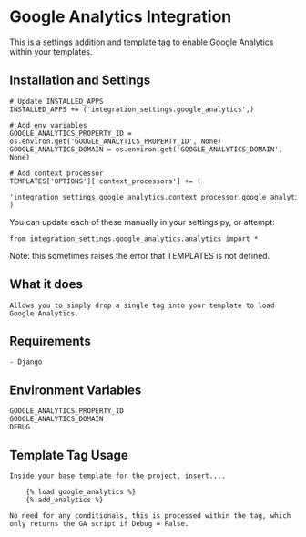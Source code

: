 # Google Analytics Integration

This is a settings addition and template tag to enable Google Analytics
within your templates.

## Installation and Settings

    # Update INSTALLED_APPS
    INSTALLED_APPS += ('integration_settings.google_analytics',)
    
    # Add env variables
    GOOGLE_ANALYTICS_PROPERTY_ID = os.environ.get('GOOGLE_ANALYTICS_PROPERTY_ID', None)
    GOOGLE_ANALYTICS_DOMAIN = os.environ.get('GOOGLE_ANALYTICS_DOMAIN', None)

    # Add context processor
    TEMPLATES['OPTIONS']['context_processors'] += (
        'integration_settings.google_analytics.context_processor.google_analytics',
    )

You can update each of these manually in your settings.py, or attempt:

    from integration_settings.google_analytics.analytics import *
    
Note: this sometimes raises the error that TEMPLATES is not defined.

## What it does

    Allows you to simply drop a single tag into your template to load
    Google Analytics.

## Requirements

    - Django

## Environment Variables

    GOOGLE_ANALYTICS_PROPERTY_ID
    GOOGLE_ANALYTICS_DOMAIN
    DEBUG

## Template Tag Usage

    Inside your base template for the project, insert....
    
        {% load google_analytics %}
        {% add_analytics %}
    
    No need for any conditionals, this is processed within the tag, which
    only returns the GA script if Debug = False.
